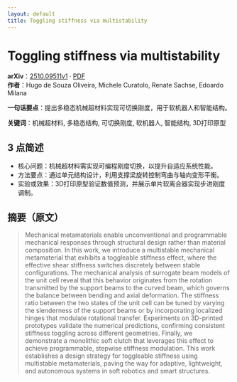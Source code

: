 ```yaml
---
layout: default
title: Toggling stiffness via multistability
---
```


# Toggling stiffness via multistability
**arXiv**：[2510.09511v1](https://arxiv.org/abs/2510.09511) · [PDF](https://arxiv.org/pdf/2510.09511.pdf)  
**作者**：Hugo de Souza Oliveira, Michele Curatolo, Renate Sachse, Edoardo Milana  

**一句话要点**：提出多稳态机械超材料实现可切换刚度，用于软机器人和智能结构。

**关键词**：机械超材料, 多稳态结构, 可切换刚度, 软机器人, 智能结构, 3D打印原型

## 3 点简述
- 核心问题：机械超材料需实现可编程刚度切换，以提升自适应系统性能。
- 方法要点：通过单元结构设计，利用支撑梁旋转控制弯曲与轴向变形平衡。
- 实验或效果：3D打印原型验证数值预测，并展示单片软离合器实现步进刚度调制。

## 摘要（原文）

> Mechanical metamaterials enable unconventional and programmable mechanical
> responses through structural design rather than material composition. In this
> work, we introduce a multistable mechanical metamaterial that exhibits a
> toggleable stiffness effect, where the effective shear stiffness switches
> discretely between stable configurations. The mechanical analysis of surrogate
> beam models of the unit cell reveal that this behavior originates from the
> rotation transmitted by the support beams to the curved beam, which governs the
> balance between bending and axial deformation. The stiffness ratio between the
> two states of the unit cell can be tuned by varying the slenderness of the
> support beams or by incorporating localized hinges that modulate rotational
> transfer. Experiments on 3D-printed prototypes validate the numerical
> predictions, confirming consistent stiffness toggling across different
> geometries. Finally, we demonstrate a monolithic soft clutch that leverages
> this effect to achieve programmable, stepwise stiffness modulation. This work
> establishes a design strategy for toggleable stiffness using multistable
> metamaterials, paving the way for adaptive, lightweight, and autonomous systems
> in soft robotics and smart structures.

